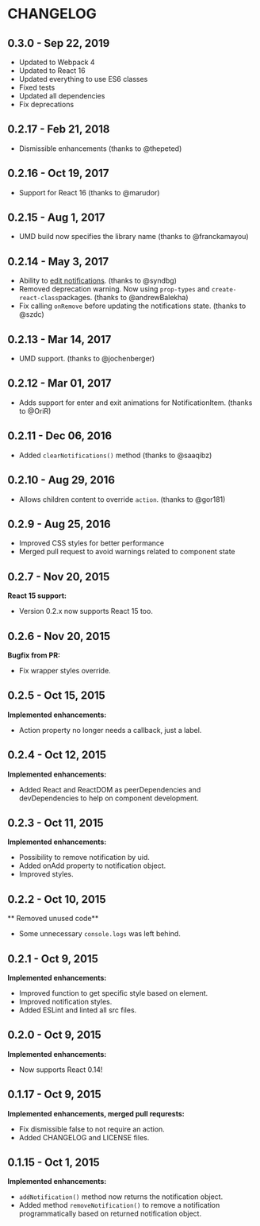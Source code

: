 # CHANGELOG

## 0.3.0 - Sep 22, 2019

* Updated to Webpack 4
* Updated to React 16
* Updated everything to use ES6 classes
* Fixed tests
* Updated all dependencies
* Fix deprecations

## 0.2.17 - Feb 21, 2018

* Dismissible enhancements (thanks to @thepeted)

## 0.2.16 - Oct 19, 2017

* Support for React 16 (thanks to @marudor)

## 0.2.15 - Aug 1, 2017

* UMD build now specifies the library name (thanks to @franckamayou)

## 0.2.14 - May 3, 2017

* Ability to [edit notifications](https://github.com/igorprado/react-notification-system#removenotificationnotification). (thanks to @syndbg)
* Removed deprecation warning. Now using `prop-types` and `create-react-class`packages. (thanks to @andrewBalekha)
* Fix calling `onRemove` before updating the notifications state. (thanks to @szdc)

## 0.2.13 - Mar 14, 2017

* UMD support. (thanks to @jochenberger)

## 0.2.12 - Mar 01, 2017

* Adds support for enter and exit animations for NotificationItem. (thanks to @OriR)

## 0.2.11 - Dec 06, 2016

* Added `clearNotifications()` method (thanks to @saaqibz)

## 0.2.10 - Aug 29, 2016

* Allows children content to override `action`. (thanks to @gor181)

## 0.2.9 - Aug 25, 2016

* Improved CSS styles for better performance
* Merged pull request to avoid warnings related to component state

## 0.2.7 - Nov 20, 2015

**React 15 support:**

* Version 0.2.x now supports React 15 too.


## 0.2.6 - Nov 20, 2015

**Bugfix from PR:**

* Fix wrapper styles override.


## 0.2.5 - Oct 15, 2015

**Implemented enhancements:**

* Action property no longer needs a callback, just a label.

## 0.2.4 - Oct 12, 2015

**Implemented enhancements:**

* Added React and ReactDOM as peerDependencies and devDependencies to help on component development.

## 0.2.3 - Oct 11, 2015

**Implemented enhancements:**

* Possibility to remove notification by uid.
* Added onAdd property to notification object.
* Improved styles.

## 0.2.2 - Oct 10, 2015

** Removed unused code**

* Some unnecessary `console.logs` was left behind.

## 0.2.1 - Oct 9, 2015

**Implemented enhancements:**

* Improved function to get specific style based on element.
* Improved notification styles.
* Added ESLint and linted all src files.

## 0.2.0 - Oct 9, 2015

**Implemented enhancements:**

* Now supports React 0.14!

## 0.1.17 - Oct 9, 2015

**Implemented enhancements, merged pull requrests:**

* Fix dismissible false to not require an action.
* Added CHANGELOG and LICENSE files.

## 0.1.15 - Oct 1, 2015

**Implemented enhancements:**

* `addNotification()` method now returns the notification object.
* Added method `removeNotification()` to remove a notification programmatically based on returned notification object.
